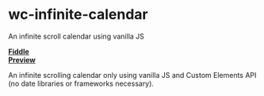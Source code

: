 # wc-infinite-calendar
An infinite scroll calendar using vanilla JS

**[Fiddle](https://jsfiddle.net/maburdi/93ndowm0/8/)**     
**[Preview](https://user-images.githubusercontent.com/7775641/61314665-ff8d2180-a7b1-11e9-8b86-a9c87a57f6f1.gif)**

An infinite scrolling calendar only using vanilla JS and Custom Elements API (no date libraries or frameworks necessary).
